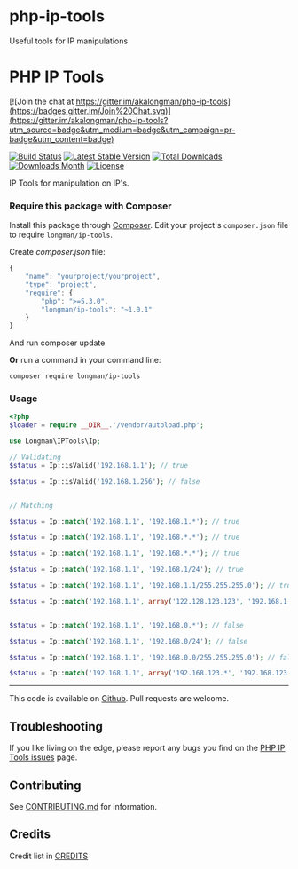 # php-ip-tools
Useful tools for IP manipulations
# PHP IP Tools

[![Join the chat at
https://gitter.im/akalongman/php-ip-tools](https://badges.gitter.im/Join%20Chat.svg)](https://gitter.im/akalongman/php-ip-tools?utm_source=badge&utm_medium=badge&utm_campaign=pr-badge&utm_content=badge)

[![Build Status](https://travis-ci.org/akalongman/php-ip-tools.svg?branch=master)](https://travis-ci.org/akalongman/php-ip-tools)
[![Latest Stable
Version](https://img.shields.io/packagist/v/Longman/ip-tools.svg)](https://packagist.org/packages/longman/ip-tools)
[![Total Downloads](https://img.shields.io/packagist/dt/Longman/ip-tools.svg)](https://packagist.org/packages/longman/ip-tools)
[![Downloads Month](https://img.shields.io/packagist/dm/Longman/ip-tools.svg)](https://packagist.org/packages/longman/ip-tools)
[![License](https://img.shields.io/packagist/l/Longman/ip-tools.svg)](https://packagist.org/packages/longman/ip-tools)


IP Tools for manipulation on IP's.

### Require this package with Composer
Install this package through [Composer](https://getcomposer.org/).
Edit your project's `composer.json` file to require
`longman/ip-tools`.

Create *composer.json* file:
```js
{
    "name": "yourproject/yourproject",
    "type": "project",
    "require": {
        "php": ">=5.3.0",
        "longman/ip-tools": "~1.0.1"
    }
}
```
And run composer update

**Or** run a command in your command line:

```
composer require longman/ip-tools
```

### Usage
```php
<?php
$loader = require __DIR__.'/vendor/autoload.php';

use Longman\IPTools\Ip;

// Validating
$status = Ip::isValid('192.168.1.1'); // true

$status = Ip::isValid('192.168.1.256'); // false


// Matching

$status = Ip::match('192.168.1.1', '192.168.1.*'); // true

$status = Ip::match('192.168.1.1', '192.168.*.*'); // true

$status = Ip::match('192.168.1.1', '192.168.*.*'); // true

$status = Ip::match('192.168.1.1', '192.168.1/24'); // true

$status = Ip::match('192.168.1.1', '192.168.1.1/255.255.255.0'); // true

$status = Ip::match('192.168.1.1', array('122.128.123.123', '192.168.1.*', '192.168.123.124')); // true


$status = Ip::match('192.168.1.1', '192.168.0.*'); // false

$status = Ip::match('192.168.1.1', '192.168.0/24'); // false

$status = Ip::match('192.168.1.1', '192.168.0.0/255.255.255.0'); // false

$status = Ip::match('192.168.1.1', array('192.168.123.*', '192.168.123.124'));

```




-----
This code is available on
[Github](https://github.com/akalongman/php-ip-tools). Pull requests are welcome.

## Troubleshooting
If you like living on the edge, please report any bugs you find on the
[PHP IP Tools issues](https://github.com/akalongman/php-ip-tools/issues) page.
## Contributing
See [CONTRIBUTING.md](CONTRIBUTING.md) for information.
## Credits

Credit list in [CREDITS](CREDITS)
